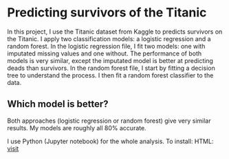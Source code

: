 # Predicting survivors of the Titanic

In this project, I use the Titanic dataset from Kaggle to predicts survivors on the Titanic. I apply two classification models: a logistic regression and a random forest. In the logistic regression file, I fit two models: one with imputated missing values and one without. The performance of both models is very similar, except the imputated model is better at predicting deads than survivors. In the random forest file, I start by fitting a decision tree to understand the process. I then fit a random forest classifier to the data.

## Which model is better?

Both approaches (logistic regression or random forest) give very similar results. My models are roughly all 80% accurate.

I use Python (Jupyter notebook) for the whole analysis. To install:
HTML:
<a href="https://jupyter.readthedocs.io/en/latest/install.html">visit</a>
